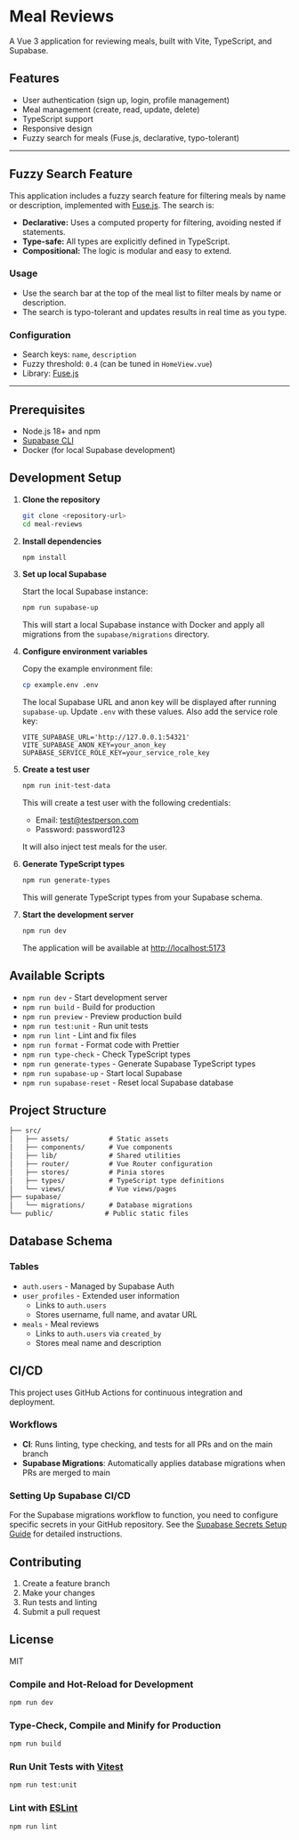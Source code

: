 # Meal Reviews

A Vue 3 application for reviewing meals, built with Vite, TypeScript, and Supabase.

## Features

- User authentication (sign up, login, profile management)
- Meal management (create, read, update, delete)
- TypeScript support
- Responsive design
- Fuzzy search for meals (Fuse.js, declarative, typo-tolerant)

---

## Fuzzy Search Feature

This application includes a fuzzy search feature for filtering meals by name or description, implemented with [Fuse.js](https://fusejs.io/). The search is:

- **Declarative:** Uses a computed property for filtering, avoiding nested if statements.
- **Type-safe:** All types are explicitly defined in TypeScript.
- **Compositional:** The logic is modular and easy to extend.

### Usage
- Use the search bar at the top of the meal list to filter meals by name or description.
- The search is typo-tolerant and updates results in real time as you type.

### Configuration
- Search keys: `name`, `description`
- Fuzzy threshold: `0.4` (can be tuned in `HomeView.vue`)
- Library: [Fuse.js](https://fusejs.io/)

---

## Prerequisites

- Node.js 18+ and npm
- [Supabase CLI](https://supabase.com/docs/guides/cli)
- Docker (for local Supabase development)

## Development Setup

1. **Clone the repository**

   ```sh
   git clone <repository-url>
   cd meal-reviews
   ```

2. **Install dependencies**

   ```sh
   npm install
   ```

3. **Set up local Supabase**

   Start the local Supabase instance:

   ```sh
   npm run supabase-up
   ```

   This will start a local Supabase instance with Docker and apply all migrations from the `supabase/migrations` directory.

4. **Configure environment variables**

   Copy the example environment file:

   ```sh
   cp example.env .env
   ```

   The local Supabase URL and anon key will be displayed after running `supabase-up`. Update `.env` with these values. Also add the service role key:

   ```env
   VITE_SUPABASE_URL='http://127.0.0.1:54321'
   VITE_SUPABASE_ANON_KEY=your_anon_key
   SUPABASE_SERVICE_ROLE_KEY=your_service_role_key
   ```

5. **Create a test user**

   ```sh
   npm run init-test-data
   ```

   This will create a test user with the following credentials:

   - Email: <test@testperson.com>
   - Password: password123

   It will also inject test meals for the user.

6. **Generate TypeScript types**

   ```bash
   npm run generate-types
   ```

   This will generate TypeScript types from your Supabase schema.

7. **Start the development server**

   ```bash
   npm run dev
   ```

   The application will be available at [http://localhost:5173](http://localhost:5173)

## Available Scripts

- `npm run dev` - Start development server
- `npm run build` - Build for production
- `npm run preview` - Preview production build
- `npm run test:unit` - Run unit tests
- `npm run lint` - Lint and fix files
- `npm run format` - Format code with Prettier
- `npm run type-check` - Check TypeScript types
- `npm run generate-types` - Generate Supabase TypeScript types
- `npm run supabase-up` - Start local Supabase
- `npm run supabase-reset` - Reset local Supabase database

## Project Structure

```txt
├── src/
│   ├── assets/          # Static assets
│   ├── components/      # Vue components
│   ├── lib/             # Shared utilities
│   ├── router/          # Vue Router configuration
│   ├── stores/          # Pinia stores
│   ├── types/           # TypeScript type definitions
│   └── views/           # Vue views/pages
├── supabase/
│   └── migrations/      # Database migrations
└── public/             # Public static files
```

## Database Schema

### Tables

- `auth.users` - Managed by Supabase Auth
- `user_profiles` - Extended user information
  - Links to `auth.users`
  - Stores username, full name, and avatar URL
- `meals` - Meal reviews
  - Links to `auth.users` via `created_by`
  - Stores meal name and description

## CI/CD

This project uses GitHub Actions for continuous integration and deployment.

### Workflows

- **CI**: Runs linting, type checking, and tests for all PRs and on the main branch
- **Supabase Migrations**: Automatically applies database migrations when PRs are merged to main

### Setting Up Supabase CI/CD

For the Supabase migrations workflow to function, you need to configure specific secrets in your GitHub repository. See the [Supabase Secrets Setup Guide](docs/supabase-secrets-setup.md) for detailed instructions.

## Contributing

1. Create a feature branch
2. Make your changes
3. Run tests and linting
4. Submit a pull request

## License

MIT

### Compile and Hot-Reload for Development

```sh
npm run dev
```

### Type-Check, Compile and Minify for Production

```sh
npm run build
```

### Run Unit Tests with [Vitest](https://vitest.dev/)

```sh
npm run test:unit
```

### Lint with [ESLint](https://eslint.org/)

```sh
npm run lint
```
